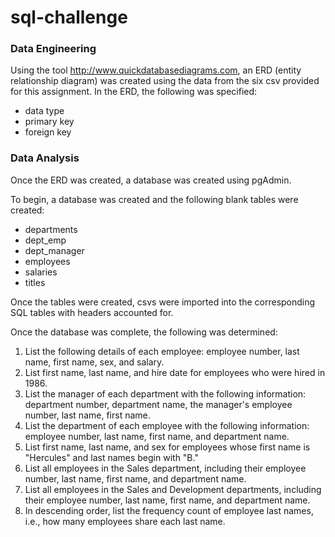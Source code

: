 # sql-challenge

### Data Engineering 
Using the tool http://www.quickdatabasediagrams.com, an ERD (entity relationship diagram) was created using the data from the six csv provided for this assignment. In the ERD, the following was specified:
 - data type
 - primary key
 - foreign key

### Data Analysis
Once the ERD was created, a database was created using pgAdmin. 

To begin, a database was created and the following blank tables were created:
- departments
- dept_emp
- dept_manager
- employees
- salaries
- titles

Once the tables were created, csvs were imported into the corresponding SQL tables with headers accounted for.

Once the database was complete, the following was determined:

1. List the following details of each employee: employee number, last name, first name, sex, and salary.
2. List first name, last name, and hire date for employees who were hired in 1986.
3. List the manager of each department with the following information: department number, department name, the manager's employee number, last name, first name.
4. List the department of each employee with the following information: employee number, last name, first name, and department name.
5. List first name, last name, and sex for employees whose first name is "Hercules" and last names begin with "B."
6. List all employees in the Sales department, including their employee number, last name, first name, and department name.
7. List all employees in the Sales and Development departments, including their employee number, last name, first name, and department name.
8. In descending order, list the frequency count of employee last names, i.e., how many employees share each last name.